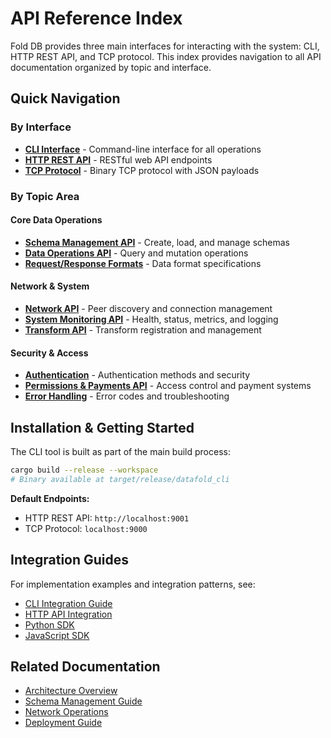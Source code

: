 # API Reference Index

Fold DB provides three main interfaces for interacting with the system: CLI, HTTP REST API, and TCP protocol. This index provides navigation to all API documentation organized by topic and interface.

## Quick Navigation

### By Interface
- **[CLI Interface](./cli-interface.md)** - Command-line interface for all operations
- **[HTTP REST API](./http-rest-api-overview.md)** - RESTful web API endpoints
- **[TCP Protocol](./tcp-protocol.md)** - Binary TCP protocol with JSON payloads

### By Topic Area

#### Core Data Operations
- **[Schema Management API](./schema-management-api.md)** - Create, load, and manage schemas
- **[Data Operations API](./data-operations-api.md)** - Query and mutation operations
- **[Request/Response Formats](./request-response-formats.md)** - Data format specifications

#### Network & System
- **[Network API](./network-api.md)** - Peer discovery and connection management
- **[System Monitoring API](./system-monitoring-api.md)** - Health, status, metrics, and logging
- **[Transform API](./transform-api.md)** - Transform registration and management

#### Security & Access
- **[Authentication](./authentication.md)** - Authentication methods and security
- **[Permissions & Payments API](./permissions-payments-api.md)** - Access control and payment systems
- **[Error Handling](./error-handling.md)** - Error codes and troubleshooting

## Installation & Getting Started

The CLI tool is built as part of the main build process:

```bash
cargo build --release --workspace
# Binary available at target/release/datafold_cli
```

**Default Endpoints:**
- HTTP REST API: `http://localhost:9001`
- TCP Protocol: `localhost:9000`

## Integration Guides

For implementation examples and integration patterns, see:
- [CLI Integration Guide](../guides/cli-authentication.md)
- [HTTP API Integration](../guides/integration/)
- [Python SDK](./sdks/python/README.md)
- [JavaScript SDK](./sdks/javascript/README.md)

## Related Documentation

- [Architecture Overview](../architecture.md)
- [Schema Management Guide](../schema-management.md)
- [Network Operations](../network-operations.md)
- [Deployment Guide](../deployment-guide.md)